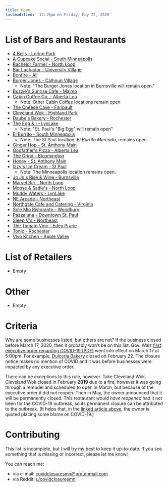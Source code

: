 ```yaml
---
title: Home
lastmodified: '12:19pm on Friday, May 22, 2020'
---
```

# List of Bars and Restaurants

* [4 Bells - Loring Park](https://twincities.eater.com/2020/5/1/21244132/4-bells-minneapolis-closed-loring-park)
* [A Cupcake Social - South Minneapolis](https://twincities.eater.com/2020/5/18/21262624/a-cupcake-social-closing-minneapolis)
* [Bachelor Farmer - North Loop](https://thebachelorfarmer.com/)
* [Bar Luchador - University Village](http://www.barluchador.com/)
* [Bonfire - All](https://bonfirewoodfirecooking.com)
* [Burger Jones - Calhoun Village](https://bringmethenews.com/minnesota-lifestyle/burger-jones-in-minneapolis-announces-permanent-closure)
  * Note: "The Burger Jones location in Burnsville will remain open."
* [Buzzie's Sunrise Cafe - Malmo](https://www.facebook.com/permalink.php?story_fbid=1098483917193450&id=771873796521132&__tn__=-R)
* [Cabin Coffee Co. - Alberta Lea](https://www.kimt.com/content/news/Two-businesses-closing-in-Albert-Lea-569463741.html)
  * Note: Other Cabin Coffee locations remain open
* [The Cheese Cave - Faribault](https://www.southernminn.com/faribault_daily_news/news/article_72477ae6-85e5-53e0-a6be-309dba729101.html)
* [Cleveland Wok - Highland Park](https://www.twincities.com/2020/05/14/cleveland-wok-closed-permanently-st-paul-restaurant/)
* [Daube's Bakery - Rochester](https://kttc.com/2020/04/16/daubes-bakery-for-sale/)
* [The Egg & I - LynLake](http://www.citypages.com/restaurants/minneapoliss-egg-and-i-has-closed-for-good/569513071)
  * Note: "St. Paul's "Big Egg" will remain open"
* [El Burrito - South Minneapolis](http://elburritompls.com/)
  * Note: The St Paul location, *El Burrito Mercado*, remains open.
* [Ginger Hop - St. Anthony Main](https://www.gingerhop.com/ginger-hop-honey-closing-march-28th-2020/)
* [Godfather's Pizza - Alberta Lea](https://www.kimt.com/content/news/Godfathers-Pizza-closed-in-Albert-Lea-569383881.html)
* [The Grind - Bloomington](https://www.yelp.com/biz/the-grind-bloomington)
* [Honey - St. Anthony Main](https://www.gingerhop.com/ginger-hop-honey-closing-march-28th-2020/)
* [Izzy's Ice Cream - St Paul](https://izzysicecream.com/2020/04/28/izzys-ice-cream-st-paul-shop-closing/)
  * Note: The Minneapolis location remains open.
* [Jo Jo's Rise & Wine - Burnsville](https://www.jojosriseandwine.com/)
* [Marvel Bar - North Loop](http://www.marvelbar.com/)
* [Moose & Sadie's - North Loop](https://twincities.eater.com/2020/5/20/21264735/moose-sadies-minneapolis-closed-north-loop)
* [Muddy Waters - LynLake](https://twincities.eater.com/2020/5/4/21246066/muddy-waters-minneapolis-uptown-closed)
* [NE Arcade - Northeast](https://twincities.eater.com/2020/4/27/21238398/ne-arcade-domo-ramen-northeast-closed)
* [Northgate Cafe and Catering - Virginia](https://www.facebook.com/permalink.php?story_fbid=2846483798732663&id=173727492674987&__tn__=-R)
* [Sole Mio Ristorante - Woodbury](https://solemiomn.com/)
* [Pazzaluna - Downtown St. Paul](https://twincities.eater.com/2020/5/18/21261806/pazzaluna-st-paul-morrissey-hospitality-grill-closed)
* [Sleep V's - Northeast](https://twincities.eater.com/2020/4/6/21209048/sleepy-vs-closed-northeast-minneapolis)
* [The Tomato Vine - Eden Prarie](https://www.facebook.com/TheTomatoVine/photos/a.112938365532339/1511452742347554/)
* [Tonic - Rochester](https://www.medcitybeat.com/news-blog/2020/tonic-wont-reopen)
* [Vivo Kitchen - Apple Valley](https://vivomn.com/)

# List of Retailers

* Empty

# Other

* Empty

# Criteria

Why are some businesses listed, but others are not? 
If the business closed before March 17, 2020, then it probably won't be on this list. Gov. Walz [first executive order regarding COVID-19 (PDF)](https://mn.gov/governor/assets/2020_03_16_EO_20_04_Bars_Restaurants_tcm1055-423380.pdf) went into effect on March 17 at 5:00pm. For example, [Dulceria Bakery](https://dulceriabakery.com/) closed on February 22. The closure notice makes no mention of COVID and it was before businesses were impacted by any executive order. 

There can be exceptions to this rule, however. Take Cleveland Wok. Cleveland Wok closed in February **2019** due to a fire, however it was going through a remodel and scheduled to open in March, but because of the executive order it did not reopen. Then in May, the owner announced that it will be permanently closed. This restaurant *would have reopened* had it not been for the COVID-19 outbreak, so its permanent closure can be attributed to the outbreak. (It helps that, in the [linked article above](https://www.twincities.com/2020/05/14/cleveland-wok-closed-permanently-st-paul-restaurant/), the owner is quoted placing some blame on COVID-19.)

# Contributing

This list is incomplete, but I will try my best to keep it up-to-date. If you see something that is missing or incorrect, please let me know!

You can reach me:

* via e-mail: [covidclosuresmn@protonmail.com](mailto:covidclosuresmn@protonmail.com)
* via Reddit: [u/covidclosuresmn](https://reddit.com/user/covidclosuresmn/)

